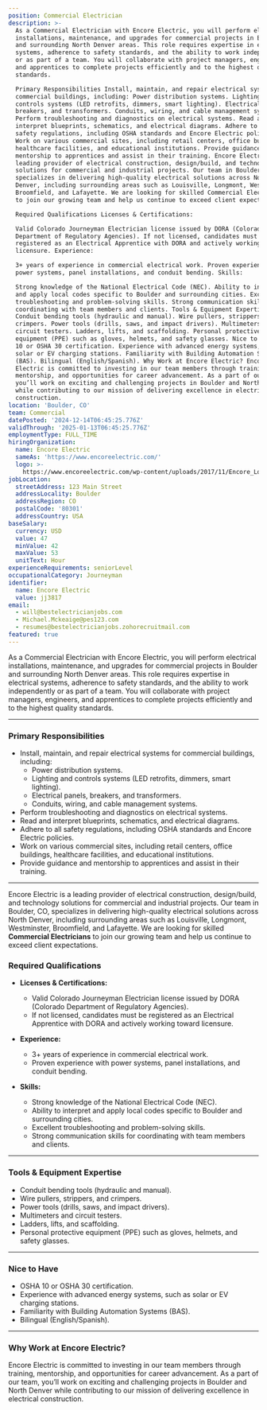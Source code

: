 ```yaml
---
position: Commercial Electrician
description: >-
  As a Commercial Electrician with Encore Electric, you will perform electrical
  installations, maintenance, and upgrades for commercial projects in Boulder
  and surrounding North Denver areas. This role requires expertise in electrical
  systems, adherence to safety standards, and the ability to work independently
  or as part of a team. You will collaborate with project managers, engineers,
  and apprentices to complete projects efficiently and to the highest quality
  standards.

  Primary Responsibilities Install, maintain, and repair electrical systems for
  commercial buildings, including: Power distribution systems. Lighting and
  controls systems (LED retrofits, dimmers, smart lighting). Electrical panels,
  breakers, and transformers. Conduits, wiring, and cable management systems.
  Perform troubleshooting and diagnostics on electrical systems. Read and
  interpret blueprints, schematics, and electrical diagrams. Adhere to all
  safety regulations, including OSHA standards and Encore Electric policies.
  Work on various commercial sites, including retail centers, office buildings,
  healthcare facilities, and educational institutions. Provide guidance and
  mentorship to apprentices and assist in their training. Encore Electric is a
  leading provider of electrical construction, design/build, and technology
  solutions for commercial and industrial projects. Our team in Boulder, CO,
  specializes in delivering high-quality electrical solutions across North
  Denver, including surrounding areas such as Louisville, Longmont, Westminster,
  Broomfield, and Lafayette. We are looking for skilled Commercial Electricians
  to join our growing team and help us continue to exceed client expectations.

  Required Qualifications Licenses & Certifications:

  Valid Colorado Journeyman Electrician license issued by DORA (Colorado
  Department of Regulatory Agencies). If not licensed, candidates must be
  registered as an Electrical Apprentice with DORA and actively working toward
  licensure. Experience:

  3+ years of experience in commercial electrical work. Proven experience with
  power systems, panel installations, and conduit bending. Skills:

  Strong knowledge of the National Electrical Code (NEC). Ability to interpret
  and apply local codes specific to Boulder and surrounding cities. Excellent
  troubleshooting and problem-solving skills. Strong communication skills for
  coordinating with team members and clients. Tools & Equipment Expertise
  Conduit bending tools (hydraulic and manual). Wire pullers, strippers, and
  crimpers. Power tools (drills, saws, and impact drivers). Multimeters and
  circuit testers. Ladders, lifts, and scaffolding. Personal protective
  equipment (PPE) such as gloves, helmets, and safety glasses. Nice to Have OSHA
  10 or OSHA 30 certification. Experience with advanced energy systems, such as
  solar or EV charging stations. Familiarity with Building Automation Systems
  (BAS). Bilingual (English/Spanish). Why Work at Encore Electric? Encore
  Electric is committed to investing in our team members through training,
  mentorship, and opportunities for career advancement. As a part of our team,
  you’ll work on exciting and challenging projects in Boulder and North Denver
  while contributing to our mission of delivering excellence in electrical
  construction.
location: 'Boulder, CO'
team: Commercial
datePosted: '2024-12-14T06:45:25.776Z'
validThrough: '2025-01-13T06:45:25.776Z'
employmentType: FULL_TIME
hiringOrganization:
  name: Encore Electric
  sameAs: 'https://www.encoreelectric.com/'
  logo: >-
    https://www.encoreelectric.com/wp-content/uploads/2017/11/Encore_Logo_Color_PMS-no-white-box.jpg
jobLocation:
  streetAddress: 123 Main Street
  addressLocality: Boulder
  addressRegion: CO
  postalCode: '80301'
  addressCountry: USA
baseSalary:
  currency: USD
  value: 47
  minValue: 42
  maxValue: 53
  unitText: Hour
experienceRequirements: seniorLevel
occupationalCategory: Journeyman
identifier:
  name: Encore Electric
  value: jj3817
email:
  - will@bestelectricianjobs.com
  - Michael.Mckeaige@pes123.com
  - resumes@bestelectricianjobs.zohorecruitmail.com
featured: true
---
```


As a Commercial Electrician with Encore Electric, you will perform electrical installations, maintenance, and upgrades for commercial projects in Boulder and surrounding North Denver areas. This role requires expertise in electrical systems, adherence to safety standards, and the ability to work independently or as part of a team. You will collaborate with project managers, engineers, and apprentices to complete projects efficiently and to the highest quality standards.

---

### Primary Responsibilities  
- Install, maintain, and repair electrical systems for commercial buildings, including:  
  - Power distribution systems.  
  - Lighting and controls systems (LED retrofits, dimmers, smart lighting).  
  - Electrical panels, breakers, and transformers.  
  - Conduits, wiring, and cable management systems.  
- Perform troubleshooting and diagnostics on electrical systems.  
- Read and interpret blueprints, schematics, and electrical diagrams.  
- Adhere to all safety regulations, including OSHA standards and Encore Electric policies.  
- Work on various commercial sites, including retail centers, office buildings, healthcare facilities, and educational institutions.  
- Provide guidance and mentorship to apprentices and assist in their training.  

---

Encore Electric is a leading provider of electrical construction, design/build, and technology solutions for commercial and industrial projects. Our team in Boulder, CO, specializes in delivering high-quality electrical solutions across North Denver, including surrounding areas such as Louisville, Longmont, Westminster, Broomfield, and Lafayette. We are looking for skilled **Commercial Electricians** to join our growing team and help us continue to exceed client expectations.

### Required Qualifications  
- **Licenses & Certifications:**  
  - Valid Colorado Journeyman Electrician license issued by DORA (Colorado Department of Regulatory Agencies).  
  - If not licensed, candidates must be registered as an Electrical Apprentice with DORA and actively working toward licensure.  

- **Experience:**  
  - 3+ years of experience in commercial electrical work.  
  - Proven experience with power systems, panel installations, and conduit bending.  

- **Skills:**  
  - Strong knowledge of the National Electrical Code (NEC).  
  - Ability to interpret and apply local codes specific to Boulder and surrounding cities.  
  - Excellent troubleshooting and problem-solving skills.  
  - Strong communication skills for coordinating with team members and clients.  

---

### Tools & Equipment Expertise  
- Conduit bending tools (hydraulic and manual).  
- Wire pullers, strippers, and crimpers.  
- Power tools (drills, saws, and impact drivers).  
- Multimeters and circuit testers.  
- Ladders, lifts, and scaffolding.  
- Personal protective equipment (PPE) such as gloves, helmets, and safety glasses.  

---

### Nice to Have  
- OSHA 10 or OSHA 30 certification.  
- Experience with advanced energy systems, such as solar or EV charging stations.  
- Familiarity with Building Automation Systems (BAS).  
- Bilingual (English/Spanish).  

---

### Why Work at Encore Electric?  
Encore Electric is committed to investing in our team members through training, mentorship, and opportunities for career advancement. As a part of our team, you’ll work on exciting and challenging projects in Boulder and North Denver while contributing to our mission of delivering excellence in electrical construction.  
